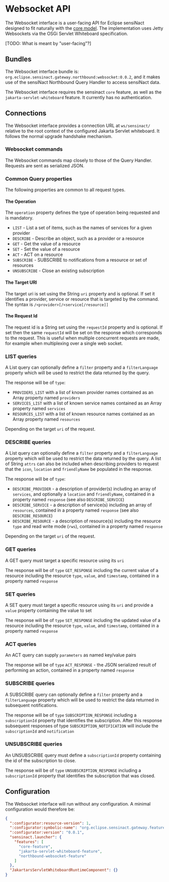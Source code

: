 # Websocket API

The Websocket interface is a user-facing API for Eclipse sensiNact designed to fit naturally with the [core model](../../core/models/things/index.md). The implementation uses Jetty Websockets via the OSGi Servlet Whiteboard specification.

[TODO: What is meant by "user-facing"?]


## Bundles

 The Websocket interface bundle is: `org.eclipse.sensinact.gateway.northbound:websocket:0.0.2`, and it makes use of the sensiNact Northbound Query Handler to access sensiNact data.

 The Websocket interface requires the sensinact `core` feature, as well as the `jakarta-servlet-whiteboard` feature. It currently has no authentication.

## Connections

The Websocket interface provides a connection URL at `ws/sensinact/` relative to the root context of the configured Jakarta Servlet whiteboard. It follows the normal upgrade handshake mechanism.

### Websocket commands

 The Websocket commands map closely to those of the Query Handler. Requests are sent as serialized JSON.

### Common Query properties

  The following properties are common to all request types.

#### The Operation

   The `operation` property defines the type of operation being requested and is mandatory.

   * `LIST` - List a set of items, such as the names of services for a given provider
   * `DESCRIBE` - Describe an object, such as a provider or a resource
   * `GET` - Get the value of a resource
   * `SET` - Set the value of a resource
   * `ACT` - ACT on a resource
   * `SUBSCRIBE` - SUBSCRIBE to notifications from a resource or set of resources
   * `UNSUBSCRIBE` - Close an existing subscription

#### The Target URI

   The target uri is set using the String `uri` property and is optional. If set it identifies a provider, service or resource that is targeted by the command. The syntax is `/<provider>[/<service[/resource]]`

#### The Request Id

   The request id is a String set using the `requestId` property and is optional. If set then the same `requestId` will be set on the response which corresponds to the request. This is useful when multiple concurrent requests are made, for example when multiplexing over a single web socket.

### LIST queries

  A List query can optionally define a `filter` property and a `filterLanguage` property which will be used to restrict the data returned by the query.

  The response will be of `type`:

  * `PROVIDERS_LIST` with a list of known provider names contained as an Array property named `providers`
  * `SERVICES_LIST` with a list of known service names contained as an Array property named `services`
  * `RESOURCES_LIST` with a list of known resource names contained as an Array property named `resources`

  Depending on the target `uri` of the request.

### DESCRIBE queries

  A List query can optionally define a `filter` property and a `filterLanguage` property which will be used to restrict the data returned by the query. A list of String `attrs` can also be included when describing providers to request that the `icon`, `location` and `friendlyName` be populated in the response.

  The response will be of `type`:

  * `DESCRIBE_PROVIDER` - a description of provider(s) including an array of `services`, and optionally a `location` and `friendlyName`, contained in a property named `response` (see also `DESCRIBE_SERVICE`)
  * `DESCRIBE_SERVICE` - a description of service(s) including an array of `resources`, contained in a property named `response` (see also `DESCRIBE_RESOURCE`)
  * `DESCRIBE_RESOURCE` - a description of resource(s) including the resource `type` and read write mode (`rws`), contained in a property named `response`

  Depending on the target `uri` of the request.

### GET queries

  A GET query must target a specific resource using its `uri`

  The response will be of `type` `GET_RESPONSE` including the current value of a resource including the resource `type`, `value`, and `timestamp`, contained in a property named `response`

### SET queries

  A SET query must target a specific resource using its `uri` and provide a `value` property containing the value to set

  The response will be of `type` `SET_RESPONSE` including the updated value of a resource including the resource `type`, `value`, and `timestamp`, contained in a property named `response`

### ACT queries

  An ACT query can supply `parameters` as named key/value pairs

  The response will be of `type` `ACT_RESPONSE` - the JSON serialized result of performing an action, contained in a property named `response`

### SUBSCRIBE queries

  A SUBSCRIBE query can optionally define a `filter` property and a `filterLanguage` property which will be used to restrict the data returned in subsequent notifications.

  The response will be of `type` `SUBSCRIPTION_RESPONSE` including a `subscriptionId` property that identifies the subscription. After this response subsequent responses of type `SUBSCRIPTION_NOTIFICATION` will include the `subscriptionId` and `notification`

### UNSUBSCRIBE queries

  An UNSUBSCRIBE query must define a `subscriptionId` property containing the id of the subscription to close.

  The response will be of `type` `UNSUBSCRIPTION_RESPONSE` including a `subscriptionId` property that identifies the subscription that was closed.

## Configuration

The Websocket interface will run without any configuration. A minimal configuration would therefore be:

```json
{
  ":configurator:resource-version": 1,
  ":configurator:symbolic-name": "org.eclipse.sensinact.gateway.feature.northbound.rest.example",
  ":configurator:version": "0.0.1",
  "sensinact.launcher": {
    "features": [
      "core-feature",
      "jakarta-servlet-whiteboard-feature",
      "northbound-websocket-feature"
    ]
  },
  "JakartarsServletWhiteboardRuntimeComponent": {}
}
```




